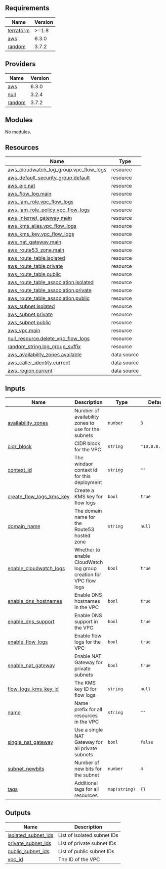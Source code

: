 <!-- BEGIN_TF_DOCS -->
## Requirements

| Name | Version |
|------|---------|
| <a name="requirement_terraform"></a> [terraform](#requirement\_terraform) | >=1.8 |
| <a name="requirement_aws"></a> [aws](#requirement\_aws) | 6.3.0 |
| <a name="requirement_random"></a> [random](#requirement\_random) | 3.7.2 |

## Providers

| Name | Version |
|------|---------|
| <a name="provider_aws"></a> [aws](#provider\_aws) | 6.3.0 |
| <a name="provider_null"></a> [null](#provider\_null) | 3.2.4 |
| <a name="provider_random"></a> [random](#provider\_random) | 3.7.2 |

## Modules

No modules.

## Resources

| Name | Type |
|------|------|
| [aws_cloudwatch_log_group.vpc_flow_logs](https://registry.terraform.io/providers/hashicorp/aws/6.3.0/docs/resources/cloudwatch_log_group) | resource |
| [aws_default_security_group.default](https://registry.terraform.io/providers/hashicorp/aws/6.3.0/docs/resources/default_security_group) | resource |
| [aws_eip.nat](https://registry.terraform.io/providers/hashicorp/aws/6.3.0/docs/resources/eip) | resource |
| [aws_flow_log.main](https://registry.terraform.io/providers/hashicorp/aws/6.3.0/docs/resources/flow_log) | resource |
| [aws_iam_role.vpc_flow_logs](https://registry.terraform.io/providers/hashicorp/aws/6.3.0/docs/resources/iam_role) | resource |
| [aws_iam_role_policy.vpc_flow_logs](https://registry.terraform.io/providers/hashicorp/aws/6.3.0/docs/resources/iam_role_policy) | resource |
| [aws_internet_gateway.main](https://registry.terraform.io/providers/hashicorp/aws/6.3.0/docs/resources/internet_gateway) | resource |
| [aws_kms_alias.vpc_flow_logs](https://registry.terraform.io/providers/hashicorp/aws/6.3.0/docs/resources/kms_alias) | resource |
| [aws_kms_key.vpc_flow_logs](https://registry.terraform.io/providers/hashicorp/aws/6.3.0/docs/resources/kms_key) | resource |
| [aws_nat_gateway.main](https://registry.terraform.io/providers/hashicorp/aws/6.3.0/docs/resources/nat_gateway) | resource |
| [aws_route53_zone.main](https://registry.terraform.io/providers/hashicorp/aws/6.3.0/docs/resources/route53_zone) | resource |
| [aws_route_table.isolated](https://registry.terraform.io/providers/hashicorp/aws/6.3.0/docs/resources/route_table) | resource |
| [aws_route_table.private](https://registry.terraform.io/providers/hashicorp/aws/6.3.0/docs/resources/route_table) | resource |
| [aws_route_table.public](https://registry.terraform.io/providers/hashicorp/aws/6.3.0/docs/resources/route_table) | resource |
| [aws_route_table_association.isolated](https://registry.terraform.io/providers/hashicorp/aws/6.3.0/docs/resources/route_table_association) | resource |
| [aws_route_table_association.private](https://registry.terraform.io/providers/hashicorp/aws/6.3.0/docs/resources/route_table_association) | resource |
| [aws_route_table_association.public](https://registry.terraform.io/providers/hashicorp/aws/6.3.0/docs/resources/route_table_association) | resource |
| [aws_subnet.isolated](https://registry.terraform.io/providers/hashicorp/aws/6.3.0/docs/resources/subnet) | resource |
| [aws_subnet.private](https://registry.terraform.io/providers/hashicorp/aws/6.3.0/docs/resources/subnet) | resource |
| [aws_subnet.public](https://registry.terraform.io/providers/hashicorp/aws/6.3.0/docs/resources/subnet) | resource |
| [aws_vpc.main](https://registry.terraform.io/providers/hashicorp/aws/6.3.0/docs/resources/vpc) | resource |
| [null_resource.delete_vpc_flow_logs](https://registry.terraform.io/providers/hashicorp/null/latest/docs/resources/resource) | resource |
| [random_string.log_group_suffix](https://registry.terraform.io/providers/hashicorp/random/3.7.2/docs/resources/string) | resource |
| [aws_availability_zones.available](https://registry.terraform.io/providers/hashicorp/aws/6.3.0/docs/data-sources/availability_zones) | data source |
| [aws_caller_identity.current](https://registry.terraform.io/providers/hashicorp/aws/6.3.0/docs/data-sources/caller_identity) | data source |
| [aws_region.current](https://registry.terraform.io/providers/hashicorp/aws/6.3.0/docs/data-sources/region) | data source |

## Inputs

| Name | Description | Type | Default | Required |
|------|-------------|------|---------|:--------:|
| <a name="input_availability_zones"></a> [availability\_zones](#input\_availability\_zones) | Number of availability zones to use for the subnets | `number` | `3` | no |
| <a name="input_cidr_block"></a> [cidr\_block](#input\_cidr\_block) | CIDR block for the VPC | `string` | `"10.0.0.0/16"` | no |
| <a name="input_context_id"></a> [context\_id](#input\_context\_id) | The windsor context id for this deployment | `string` | `""` | no |
| <a name="input_create_flow_logs_kms_key"></a> [create\_flow\_logs\_kms\_key](#input\_create\_flow\_logs\_kms\_key) | Create a KMS key for flow logs | `bool` | `true` | no |
| <a name="input_domain_name"></a> [domain\_name](#input\_domain\_name) | The domain name for the Route53 hosted zone | `string` | `null` | no |
| <a name="input_enable_cloudwatch_logs"></a> [enable\_cloudwatch\_logs](#input\_enable\_cloudwatch\_logs) | Whether to enable CloudWatch log group creation for VPC flow logs | `bool` | `true` | no |
| <a name="input_enable_dns_hostnames"></a> [enable\_dns\_hostnames](#input\_enable\_dns\_hostnames) | Enable DNS hostnames in the VPC | `bool` | `true` | no |
| <a name="input_enable_dns_support"></a> [enable\_dns\_support](#input\_enable\_dns\_support) | Enable DNS support in the VPC | `bool` | `true` | no |
| <a name="input_enable_flow_logs"></a> [enable\_flow\_logs](#input\_enable\_flow\_logs) | Enable flow logs for the VPC | `bool` | `true` | no |
| <a name="input_enable_nat_gateway"></a> [enable\_nat\_gateway](#input\_enable\_nat\_gateway) | Enable NAT Gateway for private subnets | `bool` | `true` | no |
| <a name="input_flow_logs_kms_key_id"></a> [flow\_logs\_kms\_key\_id](#input\_flow\_logs\_kms\_key\_id) | The KMS key ID for flow logs | `string` | `null` | no |
| <a name="input_name"></a> [name](#input\_name) | Name prefix for all resources in the VPC | `string` | `""` | no |
| <a name="input_single_nat_gateway"></a> [single\_nat\_gateway](#input\_single\_nat\_gateway) | Use a single NAT Gateway for all private subnets | `bool` | `false` | no |
| <a name="input_subnet_newbits"></a> [subnet\_newbits](#input\_subnet\_newbits) | Number of new bits for the subnet | `number` | `4` | no |
| <a name="input_tags"></a> [tags](#input\_tags) | Additional tags for all resources | `map(string)` | `{}` | no |

## Outputs

| Name | Description |
|------|-------------|
| <a name="output_isolated_subnet_ids"></a> [isolated\_subnet\_ids](#output\_isolated\_subnet\_ids) | List of isolated subnet IDs |
| <a name="output_private_subnet_ids"></a> [private\_subnet\_ids](#output\_private\_subnet\_ids) | List of private subnet IDs |
| <a name="output_public_subnet_ids"></a> [public\_subnet\_ids](#output\_public\_subnet\_ids) | List of public subnet IDs |
| <a name="output_vpc_id"></a> [vpc\_id](#output\_vpc\_id) | The ID of the VPC |
<!-- END_TF_DOCS -->